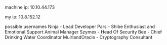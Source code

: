 machine ip: 10.10.44.173

my ip: 10.8.152.12

possible usernames
Ninja - Lead Developer
Pars - Shibe Enthusiast and Emotional Support Animal Manager
Szymex - Head Of Security
Bee - Chief Drinking Water Coordinator
MuirlandOracle - Cryptography Consultant
